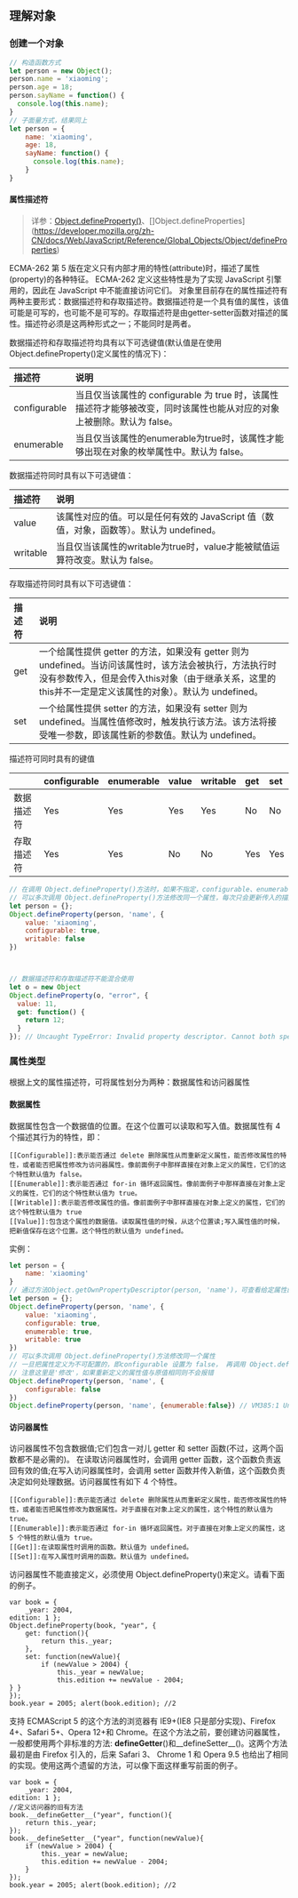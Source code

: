 ## 理解对象

### 创建一个对象
```js
// 构造函数方式
let person = new Object();
person.name = 'xiaoming';
person.age = 18;
person.sayName = function() {
  console.log(this.name);
}
// 子面量方式，结果同上
let person = {
    name: 'xiaoming', 
    age: 18,
    sayName: function() {
      console.log(this.name);
    }
}
```
#### 属性描述符

> 详参：[Object.defineProperty()](https://developer.mozilla.org/zh-CN/docs/Web/JavaScript/Reference/Global_Objects/Object/defineProperty)、[]Object.defineProperties](https://developer.mozilla.org/zh-CN/docs/Web/JavaScript/Reference/Global_Objects/Object/defineProperties)

ECMA-262 第 5 版在定义只有内部才用的特性(attribute)时，描述了属性(property)的各种特征。 ECMA-262 定义这些特性是为了实现 JavaScript 引擎用的，因此在 JavaScript 中不能直接访问它们。
对象里目前存在的属性描述符有两种主要形式：数据描述符和存取描述符。数据描述符是一个具有值的属性，该值可能是可写的，也可能不是可写的。存取描述符是由getter-setter函数对描述的属性。描述符必须是这两种形式之一；不能同时是两者。

数据描述符和存取描述符均具有以下可选键值(默认值是在使用Object.defineProperty()定义属性的情况下)：

|描述符|说明|
|:-|:-|
|configurable|当且仅当该属性的 configurable 为 true 时，该属性描述符才能够被改变，同时该属性也能从对应的对象上被删除。默认为 false。|
|enumerable|当且仅当该属性的enumerable为true时，该属性才能够出现在对象的枚举属性中。默认为 false。|

数据描述符同时具有以下可选键值：

|描述符|说明|
|:-|:-|
|value|该属性对应的值。可以是任何有效的 JavaScript 值（数值，对象，函数等）。默认为 undefined。|
|writable|当且仅当该属性的writable为true时，value才能被赋值运算符改变。默认为 false。|

存取描述符同时具有以下可选键值：

|描述符|说明|
|:-|:-|
|get|一个给属性提供 getter 的方法，如果没有 getter 则为 undefined。当访问该属性时，该方法会被执行，方法执行时没有参数传入，但是会传入this对象（由于继承关系，这里的this并不一定是定义该属性的对象）。默认为 undefined。|
|set|一个给属性提供 setter 的方法，如果没有 setter 则为 undefined。当属性值修改时，触发执行该方法。该方法将接受唯一参数，即该属性新的参数值。默认为 undefined。|

描述符可同时具有的键值

||configurable|	enumerable	|value	|writable	|get	|set|
|:-|:-|:-|:-|:-|:-|:-|
|数据描述符	|Yes	|Yes	|Yes	|Yes	|No	|No|
|存取描述符	|Yes	|Yes	|No	|No	|Yes	|Yes|


```js
// 在调用 Object.defineProperty()方法时，如果不指定，configurable、enumerable 和 writable 特性的默认值都是 false。
// 可以多次调用 Object.defineProperty()方法修改同一个属性，每次只会更新传入的描述符，但在把 configurable 特性设置为 false 之后就不能：1. 删除该属性; 2. 修改除value和writable特性外的其他特性。
let person = {};
Object.defineProperty(person, 'name', {
    value: 'xiaoming',
    configurable: true,
    writable: false
})



// 数据描述符和存取描述符不能混合使用
let o = new Object
Object.defineProperty(o, "error", {
  value: 11, 
  get: function() { 
    return 12; 
  } 
}); // Uncaught TypeError: Invalid property descriptor. Cannot both specify accessors and a value or writable attribute, #<Object>
```

### 属性类型

根据上文的属性描述符，可将属性划分为两种：数据属性和访问器属性

#### 数据属性
数据属性包含一个数据值的位置。在这个位置可以读取和写入值。数据属性有 4 个描述其行为的特性，即：

```
[[Configurable]]:表示能否通过 delete 删除属性从而重新定义属性，能否修改属性的特性，或者能否把属性修改为访问器属性。像前面例子中那样直接在对象上定义的属性，它们的这个特性默认值为 false。
[[Enumerable]]:表示能否通过 for-in 循环返回属性。像前面例子中那样直接在对象上定义的属性，它们的这个特性默认值为 true。
[[Writable]]:表示能否修改属性的值。像前面例子中那样直接在对象上定义的属性，它们的这个特性默认值为 true
[[Value]]:包含这个属性的数据值。读取属性值的时候，从这个位置读;写入属性值的时候，把新值保存在这个位置。这个特性的默认值为 undefined。
```
实例：
```js
let person = {
    name: 'xiaoming'
}
// 通过方法Object.getOwnPropertyDescriptor(person, 'name')，可查看给定属性的描述符。则上述定义等同于
let person = {};
Object.defineProperty(person, 'name', {
    value: 'xiaoming',
    configurable: true,
    enumerable: true,
    writable: true
})
// 可以多次调用 Object.defineProperty()方法修改同一个属性
// 一旦把属性定义为不可配置的，即configurable 设置为 false， 再调用 Object.defineProperty()方法修改除 writable、value 之外 的特性都会导致错误,
// 注意这里是'修改'，如果重新定义的属性值与原值相同则不会报错
Object.defineProperty(person, 'name', {
    configurable: false
})
Object.defineProperty(person, 'name', {enumerable:false}) // VM385:1 Uncaught TypeError: Cannot redefine property: name
```

#### 访问器属性
访问器属性不包含数据值;它们包含一对儿 getter 和 setter 函数(不过，这两个函数都不是必需的)。 在读取访问器属性时，会调用 getter 函数，这个函数负责返回有效的值;在写入访问器属性时，会调用 setter 函数并传入新值，这个函数负责决定如何处理数据。访问器属性有如下 4 个特性。

```
[[Configurable]]:表示能否通过 delete 删除属性从而重新定义属性，能否修改属性的特 性，或者能否把属性修改为数据属性。对于直接在对象上定义的属性，这个特性的默认值为 true。
[[Enumerable]]:表示能否通过 for-in 循环返回属性。对于直接在对象上定义的属性，这 5 个特性的默认值为 true。
[[Get]]:在读取属性时调用的函数。默认值为 undefined。
[[Set]]:在写入属性时调用的函数。默认值为 undefined。
```

访问器属性不能直接定义，必须使用 Object.defineProperty()来定义。请看下面的例子。
```
var book = {
    _year: 2004,
edition: 1 };
Object.defineProperty(book, "year", {
    get: function(){
        return this._year;
    },
    set: function(newValue){
        if (newValue > 2004) {
            this._year = newValue;
            this.edition += newValue - 2004;
} }
});
book.year = 2005; alert(book.edition); //2
```

支持 ECMAScript 5 的这个方法的浏览器有 IE9+(IE8 只是部分实现)、Firefox 4+、Safari 5+、Opera 12+和 Chrome。在这个方法之前，要创建访问器属性，一般都使用两个非标准的方法: __defineGetter__()和__defineSetter__()。这两个方法最初是由 Firefox 引入的，后来 Safari 3、 Chrome 1 和 Opera 9.5 也给出了相同的实现。使用这两个遗留的方法，可以像下面这样重写前面的例子。

```
var book = {
    _year: 2004,
edition: 1 };
//定义访问器的旧有方法 
book.__defineGetter__("year", function(){
    return this._year;
});
book.__defineSetter__("year", function(newValue){
    if (newValue > 2004) {
        this._year = newValue;
        this.edition += newValue - 2004;
    }
});
book.year = 2005; alert(book.edition); //2
```
